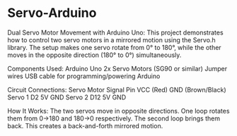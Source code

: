 # Servo-Arduino

Dual Servo Motor Movement with Arduino Uno:
This  project demonstrates how to control two servo motors in a mirrored motion using the Servo.h library. The setup makes one servo rotate from 0° to 180°, while the other moves in the opposite direction (180° to 0°) simultaneously.

Components Used:
Arduino Uno
2x Servo Motors (SG90 or similar)
Jumper wires
USB cable for programming/powering Arduino

Circuit Connections:
Servo Motor	Signal Pin	VCC (Red)	GND (Brown/Black)
Servo 1	D2	5V	GND
Servo 2	D12	5V	GND


How It Works:
The two servos move in opposite directions.
One loop rotates them from 0→180 and 180→0 respectively.
The second loop brings them back.
This creates a back-and-forth mirrored motion.

